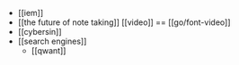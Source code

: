- [[iem]]
- [[the future of note taking]] [[video]] == [[go/font-video]]
- [[cybersin]]
- [[search engines]]
	- [[qwant]]